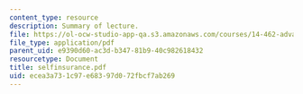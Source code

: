```yaml
---
content_type: resource
description: Summary of lecture.
file: https://ol-ocw-studio-app-qa.s3.amazonaws.com/courses/14-462-advanced-macroeconomics-ii-spring-2004/ecea3a731c97e68397d072fbcf7ab269_selfinsurance.pdf
file_type: application/pdf
parent_uid: e9390d60-ac3d-b347-81b9-40c982618432
resourcetype: Document
title: selfinsurance.pdf
uid: ecea3a73-1c97-e683-97d0-72fbcf7ab269
---
```

